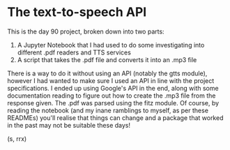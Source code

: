 # The text-to-speech API

This is the day 90 project, broken down into two parts:
1. A Jupyter Notebook that I had used to do some investigating into different .pdf readers and TTS services
2. A script that takes the .pdf file and converts it into an .mp3 file

There is a way to do it without using an API (notably the gtts module), however I had wanted to make sure I used an API in line with the project specifications.
I ended up using Google's API in the end, along with some documentation reading to figure out how to create the .mp3 file from the response given. The .pdf was parsed using the fitz module.
Of course, by reading the notebook (and my inane ramblings to myself, as per these READMEs) you'll realise that things can change and a package that worked in the past may not be suitable these days!

(s, rrx)
